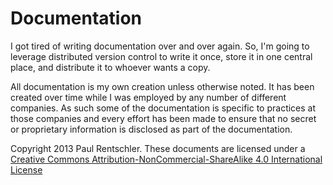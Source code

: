 # Documentation

I got tired of writing documentation over and over again. So, I'm going to
leverage distributed version control to write it once, store it in one central
place, and distribute it to whoever wants a copy.

All documentation is my own creation unless otherwise noted. It has been created
over time while I was employed by any number of different companies. As such
some of the documentation is specific to practices at those companies and every
effort has been made to ensure that no secret or proprietary information is
disclosed as part of the documentation.




Copyright 2013 Paul Rentschler.
These documents are licensed under a [Creative Commons Attribution-NonCommercial-ShareAlike 4.0 International License](http://creativecommons.org/licenses/by-nc-sa/4.0/)

